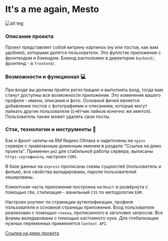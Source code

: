 # It's a me again, Mesto
![alt teg](https://s1.hostingkartinok.com/uploads/images/2023/05/6984a6f6760d042caea738c786fd5703.png)
### Описание проекта
Проект представляет собой витрину картинок (ну или постов, как вам удобнее), которыми делятся пользователи. Это фуллстэк приложение с фронтендом и бэкендом. Бэкенд расположен в директории `backend/`, фронтенд - в `frontend/`.
### Возможности и функционал :computer:
При входе вы должны пройти регистрацию и выполнить вход, тогда вам станут доступны все возможности приложения. Это изменение вашего профиля - имени, описания и фото. Основной фичей является добавление постов с фотографиями и описанием, которые могут лайкать другие пользователи (счётчик лайков конечно же имется). Пользователь также может удалять свои посты.
### Стэк, технологии и инструменты :wrench:
Бэк и фронт залиты на ВМ Яндекс.Облака и задеплоены на `nginx` сервере с привязанным доменным именем в разделе "Ссылка на демо проекта". Применен `pm2` для стабильной работы сервера, выписаны `https-сертификаты`, настроен `CORS`.

В базе данных на `express` прописаны схемы сущностей (пользователь и фильм), все свойства валидированы, пароли пользователей хешированы.

Клиентская часть приложения построена на `React` и развёрнута с помощью `CRA`, стилизация - ванильный `CSS` по методологии `БЭМ`.

Настроен роутинг по страницам аутентификации, профиля пользователя и основной страницы приложения. Вход пользователя реализован с помощью `токена`, прописанного в заголовке запросов. Все формы валидированы с помощью кастомного хука. Для глобализации нужных переменных применяется `Context API`.


[Ссылка на демо проекта](https://rocket.mesto.nomoredomainsicu.ru)

